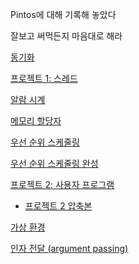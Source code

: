 Pintos에 대해 기록해 놓았다

잘보고 써먹든지 마음대로 해라

[동기화](learn/09_1/TIL_0904+.md)

[프로젝트 1: 스레드](learn/09_1/TIL_0905.md)

[알람 시계](learn/09_1/TIL_0905.md#알람-시계-alarm-clock)

[메모리 할당자](learn/09_1/TIL_0905+.md)

[우선 순위 스케줄링](learn/09_1/TIL_0905+++.md)

[우선 순위 스케줄링 완성](learn/09_1/TIL_0908.md)

[프로젝트 2: 사용자 프로그램](learn/09_1/TIL_0911.md)

- [프로젝트 2 압축본](learn/09_1/TIL_0911++.md)

[가상 환경](learn/09_1/TIL_0911+.md)

[인자 전달 (argument passing)](learn/09_1/TIL_0911+++.md)